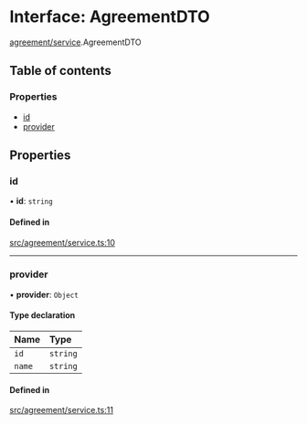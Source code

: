 # Interface: AgreementDTO

[agreement/service](../modules/agreement_service).AgreementDTO

## Table of contents

### Properties

- [id](agreement_service.AgreementDTO#id)
- [provider](agreement_service.AgreementDTO#provider)

## Properties

### id

• **id**: `string`

#### Defined in

[src/agreement/service.ts:10](https://github.com/golemfactory/golem-js/blob/491c0c9/src/agreement/service.ts#L10)

___

### provider

• **provider**: `Object`

#### Type declaration

| Name | Type |
| :------ | :------ |
| `id` | `string` |
| `name` | `string` |

#### Defined in

[src/agreement/service.ts:11](https://github.com/golemfactory/golem-js/blob/491c0c9/src/agreement/service.ts#L11)
